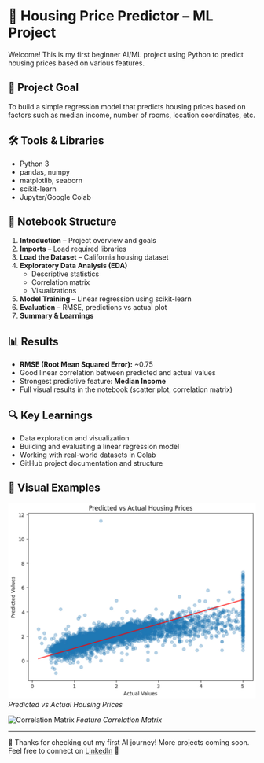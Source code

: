 # 🏡 Housing Price Predictor – ML Project

Welcome! This is my first beginner AI/ML project using Python to predict housing prices based on various features.

## 📌 Project Goal

To build a simple regression model that predicts housing prices based on factors such as median income, number of rooms, location coordinates, etc.

## 🛠️ Tools & Libraries

- Python 3
- pandas, numpy
- matplotlib, seaborn
- scikit-learn
- Jupyter/Google Colab

## 📁 Notebook Structure

1. **Introduction** – Project overview and goals  
2. **Imports** – Load required libraries  
3. **Load the Dataset** – California housing dataset  
4. **Exploratory Data Analysis (EDA)**  
   - Descriptive statistics  
   - Correlation matrix  
   - Visualizations  
5. **Model Training** – Linear regression using scikit-learn  
6. **Evaluation** – RMSE, predictions vs actual plot  
7. **Summary & Learnings**

## 📊 Results

- **RMSE (Root Mean Squared Error):** ~0.75  
- Good linear correlation between predicted and actual values
- Strongest predictive feature: **Median Income**
- Full visual results in the notebook (scatter plot, correlation matrix)

## 🔍 Key Learnings

- Data exploration and visualization
- Building and evaluating a linear regression model
- Working with real-world datasets in Colab
- GitHub project documentation and structure

## 📸 Visual Examples

![Scatter Plot](https://github.com/Serhii-Mazurenko376/ai-pithon-journey/blob/6a057272afe0684124ca3389a523439dd7bdbaaa/assets/predicted_vs_actual.jpeg)
*Predicted vs Actual Housing Prices*

![Correlation Matrix]([assets/correlation_matrix.jpeg](https://github.com/Serhii-Mazurenko376/ai-pithon-journey/blob/9d314946140850dccc821cc88369b760330cbdf3/assets/correlation_matrix.jpeg))
*Feature Correlation Matrix*

---

👋 Thanks for checking out my first AI journey! More projects coming soon.  
Feel free to connect on [LinkedIn](https://linkedin.com/in/serhii-mazurenko-1361245f) 🚀
